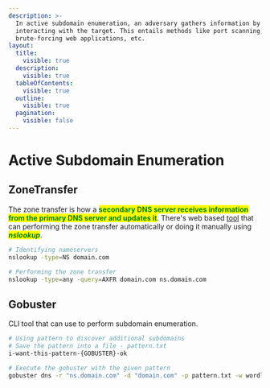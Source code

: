 ```yaml
---
description: >-
  In active subdomain enumeration, an adversary gathers information by directly
  interacting with the target. This entails methods like port scanning,
  brute-forcing web applications, etc.
layout:
  title:
    visible: true
  description:
    visible: true
  tableOfContents:
    visible: true
  outline:
    visible: true
  pagination:
    visible: false
---
```


# Active Subdomain Enumeration

## ZoneTransfer

The zone transfer is how a <mark style="color:green;">**secondary DNS server receives information from the primary DNS server and updates it**</mark>. There's web based [tool](https://hackertarget.com/zone-transfer/) that can performing the zone transfer automatically or doing it manually using _<mark style="color:green;">**nslookup**</mark>_.

```bash
# Identifying nameservers
nslookup -type=NS domain.com

# Performing the zone transfer
nslookup -type=any -query=AXFR domain.com ns.domain.com
```

## Gobuster

CLI tool that can use to perform subdomain enumeration.

```bash
# Using pattern to discover additional subdomains
# Save the pattern into a file - pattern.txt
i-want-this-pattern-{GOBUSTER}-ok

# Execute the gobuster with the given pattern
gobuster dns -r "ns.domain.com" -d "domain.com" -p pattern.txt -w wordlists.txt
```
